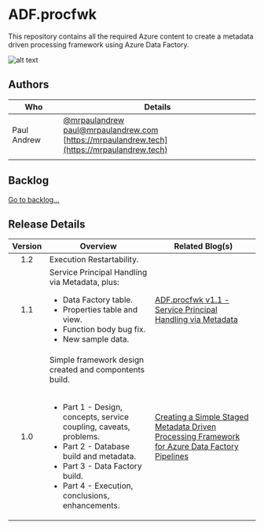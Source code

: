 # ADF.procfwk

This repository contains all the required Azure content to create a metadata driven processing framework using Azure Data Factory.
 
![alt text](https://mrpaulandrew.files.wordpress.com/2020/03/adfprocfwk-icon.png "ADF.procfwk Icon")

 ## Authors

 | Who | Details |
|------------|-------------|
|Paul Andrew |[@mrpaulandrew](https://twitter.com/mrpaulandrew)<br/>[paul@mrpaulandrew.com](mailto:paul@mrpaulandrew.com)<br/>[https://mrpaulandrew.tech](https://mrpaulandrew.tech)|
| | |

## Backlog
[Go to backlog...](../master/BACKLOG.md)

## Release Details

| Version | Overview | Related Blog(s) |
|:----:|--------------|--------|
| 1.2 |Execution Restartability. |  |
| 1.1 |Service Principal Handling via Metadata, plus: <ul><li>Data Factory table.</li><li>Properties table and view.</li><li>Function body bug fix.</li><li>New sample data.</li></ul> |[ADF.procfwk v1.1 - Service Principal Handling via Metadata](https://mrpaulandrew.com/2020/03/17/adf-procfwk-v1-1-service-principal-handling-via-metadata/) |
| 1.0 |Simple framework design created and compontents build.<br/><br/><ul><li>Part 1 - Design, concepts, service coupling, caveats, problems.</li><li>Part 2 - Database build and metadata.</li><li>Part 3 - Data Factory build.</li><li>Part 4 - Execution, conclusions, enhancements.</li></ul>|[Creating a Simple Staged Metadata Driven Processing Framework for Azure Data Factory Pipelines](https://mrpaulandrew.com/2020/02/25/creating-a-simple-staged-metadata-driven-processing-framework-for-azure-data-factory-pipelines-part-1-of-4/) |
